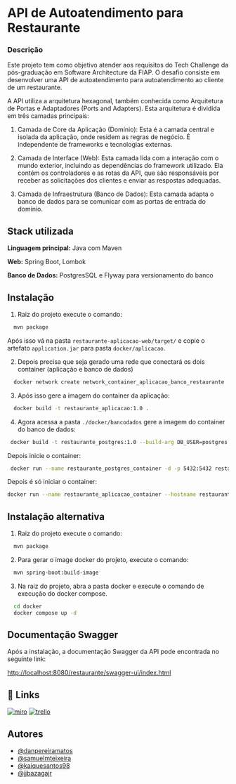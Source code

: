 # API de Autoatendimento para Restaurante
### Descrição
Este projeto tem como objetivo atender aos requisitos do Tech Challenge da pós-graduação em Software Architecture da FIAP. O desafio consiste em desenvolver uma API de autoatendimento para autoatendimento ao cliente de um restaurante.

A API utiliza a arquitetura hexagonal, também conhecida como Arquitetura de Portas e Adaptadores (Ports and Adapters). Esta arquitetura é dividida em três camadas principais:

1. Camada de Core da Aplicação (Domínio): Esta é a camada central e isolada da aplicação, onde residem as regras de negócio. É independente de frameworks e tecnologias externas.

2. Camada de Interface (Web): Esta camada lida com a interação com o mundo exterior, incluindo as dependências do framework utilizado. Ela contém os controladores e as rotas da API, que são responsáveis por receber as solicitações dos clientes e enviar as respostas adequadas.

3. Camada de Infraestrutura (Banco de Dados): Esta camada adapta o banco de dados para se comunicar com as portas de entrada do domínio.
## Stack utilizada

**Linguagem principal:** Java com Maven

**Web:** Spring Boot, Lombok

**Banco de Dados:** PostgresSQL e Flyway para versionamento do banco


## Instalação

1. Raiz do projeto execute o comando:

```bash
  mvn package
```

Após isso vá na pasta ```restaurante-aplicacao-web/target/``` e copie o artefato ```application.jar``` para pasta ```docker/aplicacao```.

2. Depois precisa que seja gerado uma rede que conectará os dois container (aplicação e banco de dados)

```bash
  docker network create network_container_aplicacao_banco_restaurante
```
3. Após isso gere a imagem do container da aplicação:
```bash
  docker build -t restaurante_aplicacao:1.0 .
```
4. Agora acessa a pasta ```./docker/bancodados``` gere a imagem do container do banco de dados:
```bash
 docker build -t restaurante_postgres:1.0 --build-arg DB_USER=postgres --build-arg DB_PASSWORD=postgres --build-arg DB_NAME=restaurant .
```

Depois inicie o container:
```bash
 docker run --name restaurante_postgres_container -d -p 5432:5432 restaurante_postgres:1.0
```

Depois é só iniciar o container:
```bash
docker run --name restaurante_aplicacao_container --hostname restaurante-host --network network_container_aplicacao_banco_restaurante -d -p 8080:8080 restaurante_aplicacao:1.0
```

## Instalação alternativa

1. Raiz do projeto execute o comando:

```bash
  mvn package
```

2. Para gerar o image docker do projeto, execute o comando:
```bash
  mvn spring-boot:build-image
```

3. Na raiz do projeto, abra a pasta docker e execute o comando de execução do docker compose.
```bash
  cd docker
  docker compose up -d
```
## Documentação Swagger

Após a instalação, a documentação Swagger da API pode encontrada no seguinte link:

[http://localhost:8080/restaurante/swagger-ui/index.html](http://localhost:8080/restaurante/swagger-ui/index.html)


## 🔗 Links

 [![miro](https://img.shields.io/badge/Miro-050038.svg?style=for-the-badge&logo=Miro&logoColor=white)](https://miro.com/app/board/uXjVKM_0wdE=/?share_link_id=239546560997)
[![trello](https://img.shields.io/badge/Trello-0052CC.svg?style=for-the-badge&logo=Trello&logoColor=white)](https://trello.com/b/66MzITVs/techchalleng-desafio-restaurante)
## Autores

- [@danpereiramatos](https://www.github.com/danpereiramatos)
- [@samuelmteixeira](https://www.github.com/samuelmteixeira)
- [@kaiquesantos98](https://www.github.com/KaiqueSantos98)
- [@jjbazagajr](https://www.github.com/jjbazagajr)